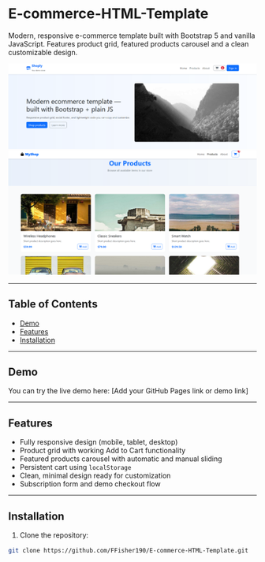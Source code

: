 # E-commerce-HTML-Template
Modern, responsive e-commerce template built with Bootstrap 5 and vanilla JavaScript. Features product grid, featured products carousel and a clean customizable design.



![Home Page Preview](./assets/Home.PNG)  
![Product Page Preview](./assets/Product.PNG)  

---

## Table of Contents

- [Demo](#demo)  
- [Features](#features)  
- [Installation](#installation)  
---

## Demo

You can try the live demo here: [Add your GitHub Pages link or demo link]

---

## Features

- Fully responsive design (mobile, tablet, desktop)  
- Product grid with working Add to Cart functionality  
- Featured products carousel with automatic and manual sliding  
- Persistent cart using `localStorage`  
- Clean, minimal design ready for customization  
- Subscription form and demo checkout flow  

---

## Installation

1. Clone the repository:

```bash
git clone https://github.com/FFisher190/E-commerce-HTML-Template.git
